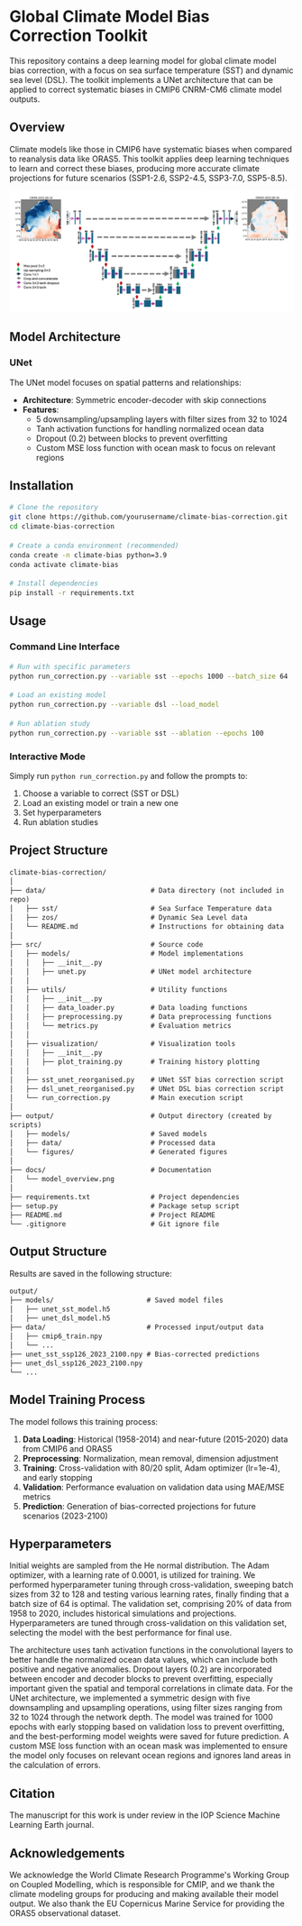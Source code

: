 # Global Climate Model Bias Correction Toolkit

This repository contains a deep learning model for global climate model bias correction, with a focus on sea surface temperature (SST) and dynamic sea level (DSL). The toolkit implements a UNet architecture that can be applied to correct systematic biases in CMIP6 CNRM-CM6 climate model outputs.

## Overview

Climate models like those in CMIP6 have systematic biases when compared to reanalysis data like ORAS5. This toolkit applies deep learning techniques to learn and correct these biases, producing more accurate climate projections for future scenarios (SSP1-2.6, SSP2-4.5, SSP3-7.0, SSP5-8.5).

![Model Overview](./docs/model_overview.png)

## Model Architecture

### UNet 

The UNet model focuses on spatial patterns and relationships:

- **Architecture**: Symmetric encoder-decoder with skip connections
- **Features**: 
  - 5 downsampling/upsampling layers with filter sizes from 32 to 1024
  - Tanh activation functions for handling normalized ocean data
  - Dropout (0.2) between blocks to prevent overfitting
  - Custom MSE loss function with ocean mask to focus on relevant regions

## Installation

```bash
# Clone the repository
git clone https://github.com/yourusername/climate-bias-correction.git
cd climate-bias-correction

# Create a conda environment (recommended)
conda create -n climate-bias python=3.9
conda activate climate-bias

# Install dependencies
pip install -r requirements.txt
```

## Usage

### Command Line Interface

```bash
# Run with specific parameters
python run_correction.py --variable sst --epochs 1000 --batch_size 64

# Load an existing model
python run_correction.py --variable dsl --load_model

# Run ablation study
python run_correction.py --variable sst --ablation --epochs 100
```

### Interactive Mode

Simply run `python run_correction.py` and follow the prompts to:
1. Choose a variable to correct (SST or DSL)
2. Load an existing model or train a new one
3. Set hyperparameters
4. Run ablation studies

## Project Structure

```
climate-bias-correction/
│
├── data/                          # Data directory (not included in repo)
│   ├── sst/                       # Sea Surface Temperature data
│   ├── zos/                       # Dynamic Sea Level data
│   └── README.md                  # Instructions for obtaining data
│
├── src/                           # Source code
│   ├── models/                    # Model implementations
│   │   ├── __init__.py
│   │   ├── unet.py                # UNet model architecture
│   │
│   ├── utils/                     # Utility functions
│   │   ├── __init__.py
│   │   ├── data_loader.py         # Data loading functions
│   │   ├── preprocessing.py       # Data preprocessing functions
│   │   └── metrics.py             # Evaluation metrics
│   │
│   ├── visualization/             # Visualization tools
│   │   ├── __init__.py
│   │   ├── plot_training.py       # Training history plotting
│   │
│   ├── sst_unet_reorganised.py    # UNet SST bias correction script
│   ├── dsl_unet_reorganised.py    # UNet DSL bias correction script
│   └── run_correction.py          # Main execution script
│
├── output/                        # Output directory (created by scripts)
│   ├── models/                    # Saved models
│   ├── data/                      # Processed data
│   └── figures/                   # Generated figures
│
├── docs/                          # Documentation
│   └── model_overview.png
│
├── requirements.txt               # Project dependencies
├── setup.py                       # Package setup script
├── README.md                      # Project README
└── .gitignore                     # Git ignore file
```

## Output Structure

Results are saved in the following structure:

```
output/
├── models/                       # Saved model files
│   ├── unet_sst_model.h5
│   ├── unet_dsl_model.h5
├── data/                         # Processed input/output data
│   ├── cmip6_train.npy
│   └── ...
├── unet_sst_ssp126_2023_2100.npy # Bias-corrected predictions
├── unet_dsl_ssp126_2023_2100.npy
└── ...
```

## Model Training Process

The model follows this training process:

1. **Data Loading**: Historical (1958-2014) and near-future (2015-2020) data from CMIP6 and ORAS5
2. **Preprocessing**: Normalization, mean removal, dimension adjustment
3. **Training**: Cross-validation with 80/20 split, Adam optimizer (lr=1e-4), and early stopping
4. **Validation**: Performance evaluation on validation data using MAE/MSE metrics
5. **Prediction**: Generation of bias-corrected projections for future scenarios (2023-2100)

## Hyperparameters

Initial weights are sampled from the He normal distribution. The Adam optimizer, with a learning rate of 0.0001, is utilized for training. We performed hyperparameter tuning through cross-validation, sweeping batch sizes from 32 to 128 and testing various learning rates, finally finding that a batch size of 64 is optimal. The validation set, comprising 20% of data from 1958 to 2020, includes historical simulations and projections. Hyperparameters are tuned through cross-validation on this validation set, selecting the model with the best performance for final use.

The architecture uses tanh activation functions in the convolutional layers to better handle the normalized ocean data values, which can include both positive and negative anomalies. Dropout layers (0.2) are incorporated between encoder and decoder blocks to prevent overfitting, especially important given the spatial and temporal correlations in climate data. For the UNet architecture, we implemented a symmetric design with five downsampling and upsampling operations, using filter sizes ranging from 32 to 1024 through the network depth. The model was trained for 1000 epochs with early stopping based on validation loss to prevent overfitting, and the best-performing model weights were saved for future prediction. A custom MSE loss function with an ocean mask was implemented to ensure the model only focuses on relevant ocean regions and ignores land areas in the calculation of errors.

## Citation

The manuscript for this work is under review in the IOP Science Machine Learning Earth journal.

## Acknowledgements

We acknowledge the World Climate Research Programme's Working Group on Coupled Modelling, which is responsible for CMIP, and we thank the climate modeling groups for producing and making available their model output. We also thank the EU Copernicus Marine Service for providing the ORAS5 observational dataset.